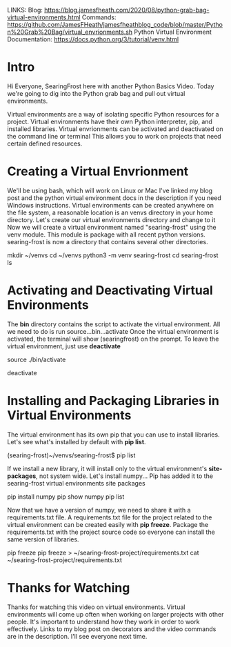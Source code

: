 LINKS:
Blog: https://blog.jamesfheath.com/2020/08/python-grab-bag-virtual-environments.html
Commands: https://github.com/JamesFHeath/jamesfheathblog_code/blob/master/Python%20Grab%20Bag/virtual_envrionments.sh
Python Virtual Environment Documentation: https://docs.python.org/3/tutorial/venv.html

# Intro
Hi Everyone, SearingFrost here with another Python Basics Video.
Today we're going to dig into the Python grab bag and pull out virtual environments. 

Virtual environments are a way of isolating specific Python resources for a project. 
Virtual environments have their own Python interpreter, pip, and installed libraries. 
Virtual envrionments can be activated and deactivated on the command line or terminal
This allows you to work on projects that need certain defined resources. 

# Creating a Virtual Envrionment
We'll be using bash, which will work on Linux or Mac
I've linked my blog post and the python virtual environment docs in the description if you need Windows instructions. 
Virtual environments can be created anywhere on the file system, a reasonable location is an venvs directory in your home directory.
Let's create our virtual environments directory and change to it
Now we will create a virtual environment named "searing-frost" using the venv module.
This module is package with all recent python versions. 
searing-frost is now a directory that contains several other directories. 

mkdir ~/venvs
cd ~/venvs
python3 -m venv searing-frost
cd searing-frost
ls

# Activating and Deactivating Virtual Environments
The **bin** directory contains the script to activate the virtual environment. 
All we need to do is run source...bin...activate
Once the virtual environment is activated, the terminal will show (searingfrost) on the prompt.
To leave the virtual environment, just use **deactivate**

source ./bin/activate

deactivate

# Installing and Packaging Libraries in Virtual Environments
The virtual environment has its own pip that you can use to install libraries. 
Let's see what's installed by default with **pip list**. 

(searing-frost)~/venvs/searing-frost$ pip list

If we install a new library, it will install only to the virtual environment's **site-packages**, not system wide. 
Let's install numpy...
Pip has added it to the searing-frost virtual environments site packages 

pip install numpy
pip show numpy
pip list


Now that we have a version of numpy, we need to share it with a requirements.txt file.
A requirements.txt file for the project related to the virtual environment can be created easily with **pip freeze**.
Package the requirements.txt with the project source code so everyone can install the same version of libraries. 

pip freeze
pip freeze > ~/searing-frost-project/requirements.txt
cat ~/searing-frost-project/requirements.txt

# Thanks for Watching
Thanks for watching this video on virtual environments. 
Virtual environments will come up often when working on larger projects with other people. 
It's important to understand how they work in order to work effectively. 
Links to my blog post on decorators and the video commands are in the description. 
I'll see everyone next time. 
